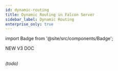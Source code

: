 ```yaml
---
id: dynamic-routing
title: Dynamic Routing in Falcon Server
sidebar_label: Dynamic Routing
enterprise_only: true
---
```

import Badge from '@site/src/components/Badge';

<Badge variant="green">NEW V3 DOC</Badge><br/><br/>

_(todo)_